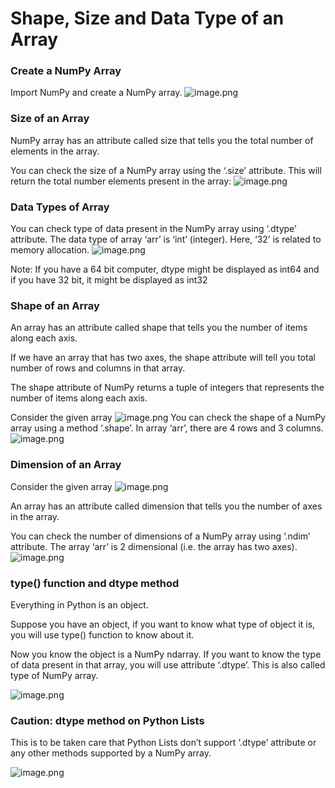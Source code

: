 # Shape, Size and Data Type of an Array

### Create a NumPy Array

Import NumPy and create a NumPy array.
![image.png](https://dphi-live.s3.amazonaws.com/media_uploads/image_d7f1fc45347e4253b985c00a12bbeabe.png)

### Size of an Array

NumPy array has an attribute called size that tells you the total number of elements in the array.

You can check the size of a NumPy array using the ‘.size’ attribute. This will return the total number elements present in the array:
![image.png](https://dphi-live.s3.amazonaws.com/media_uploads/image_d1f961ba41a24af3ba878299dfb1089a.png)

### Data Types of Array

You can check type of data present in the NumPy array using ‘.dtype’ attribute. The data type of array ‘arr’ is ‘int’ (integer). Here, ‘32’ is related to memory allocation.
![image.png](https://dphi-live.s3.amazonaws.com/media_uploads/image_f5b98b95eb0244efa598e1f4ed4b9f94.png)

Note: If you have a 64 bit computer, dtype might be displayed as int64 and if you have 32 bit, it might be displayed as int32

### Shape of an Array

An array has an attribute called shape that tells you the number of items along each axis.

If we have an array that has two axes, the shape attribute will tell you total number of rows and columns in that array.

The shape attribute of NumPy returns a tuple of integers that represents the number of items along each axis.

Consider the given array ![image.png](https://dphi-live.s3.amazonaws.com/media_uploads/image_530044a7272b4532939636c2d4703d40.png)
You can check the shape of a NumPy array using a method ‘.shape’. In array ‘arr’, there are 4 rows and 3 columns.
![image.png](https://dphi-live.s3.amazonaws.com/media_uploads/image_c3567d70ab164e8c8e33a8a9f51820b1.png)

### Dimension of an Array

Consider the given array ![image.png](https://dphi-live.s3.amazonaws.com/media_uploads/image_6b54bac4a846482d9c4e3bcd51317871.png)

An array has an attribute called dimension that tells you the number of axes in the array.

You can check the number of dimensions of a NumPy array using ‘.ndim’ attribute. The array ‘arr’ is 2 dimensional (i.e. the array has two axes).
![image.png](https://dphi-live.s3.amazonaws.com/media_uploads/image_2bbc30f7e1b44b4f8083f3bd6833c82a.png)

### type() function and dtype method

Everything in Python is an object.

Suppose you have an object, if you want to know what type of object it is, you will use type() function to know about it.

Now you know the object is a NumPy ndarray. If you want to know the type of data present in that array, you will use attribute ‘.dtype’. This is also called type of NumPy array.

![image.png](https://dphi-live.s3.amazonaws.com/media_uploads/image_005ee3200e284fae8771eef7ece07edc.png)

### Caution: dtype method on Python Lists

This is to be taken care that Python Lists don’t support ‘.dtype’ attribute or any other methods supported by a NumPy array.

![image.png](https://dphi-live.s3.amazonaws.com/media_uploads/image_15bb7755796640a987bee8429fed7326.png)